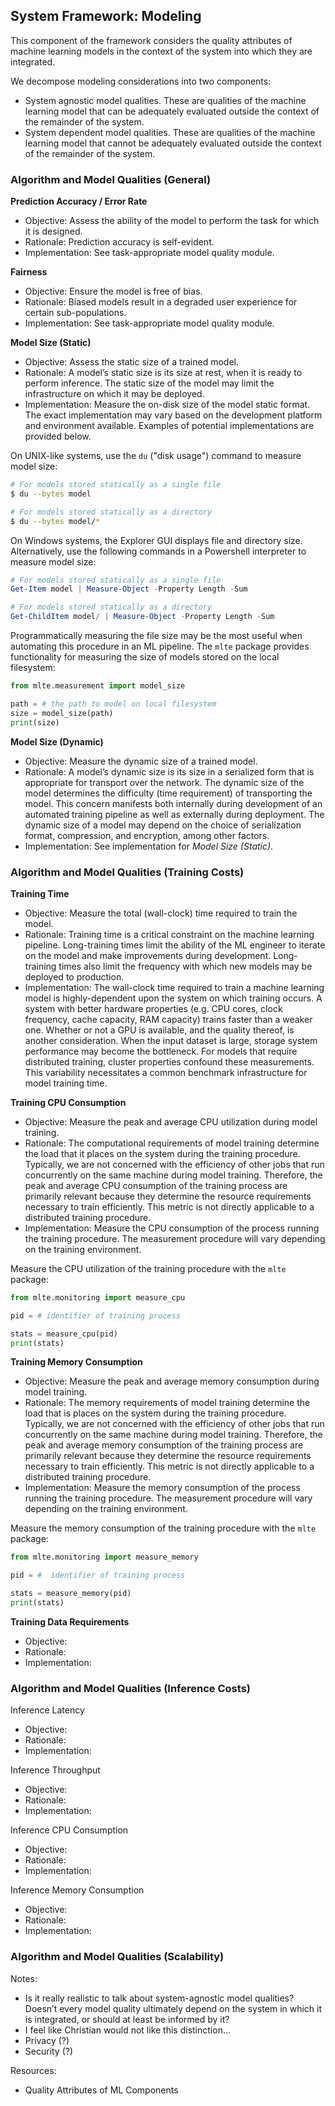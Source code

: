 ## System Framework: Modeling

This component of the framework considers the quality attributes of machine learning models in the context of the system into which they are integrated.

We decompose modeling considerations into two components:
- System agnostic model qualities. These are qualities of the machine learning model that can be adequately evaluated outside the context of the remainder of the system.
- System dependent model qualities. These are qualities of the machine learning model that cannot be adequately evaluated outside the context of the remainder of the system.

### Algorithm and Model Qualities (General)

**Prediction Accuracy / Error Rate**
- Objective: Assess the ability of the model to perform the task for which it is designed.
- Rationale: Prediction accuracy is self-evident.
- Implementation: See task-appropriate model quality module.

**Fairness**
- Objective: Ensure the model is free of bias.
- Rationale: Biased models result in a degraded user experience for certain sub-populations.
- Implementation: See task-appropriate model quality module.

**Model Size (Static)**
- Objective: Assess the static size of a trained model.
- Rationale: A model’s static size is its size at rest, when it is ready to perform inference. The static size of the model may limit the infrastructure on which it may be deployed. 
- Implementation: Measure the on-disk size of the model static format. The exact implementation may vary based on the development platform and environment available. Examples of potential implementations are provided below.

On UNIX-like systems, use the `du` ("disk usage") command to measure model size:

```bash
# For models stored statically as a single file
$ du --bytes model

# For models stored statically as a directory
$ du --bytes model/*
```

On Windows systems, the Explorer GUI displays file and directory size. Alternatively, use the following commands in a Powershell interpreter to measure model size:

```powershell
# For models stored statically as a single file
Get-Item model | Measure-Object -Property Length -Sum

# For models stored statically as a directory
Get-ChildItem model/ | Measure-Object -Property Length -Sum
```

Programmatically measuring the file size may be the most useful when automating this procedure in an ML pipeline. The `mlte` package provides functionality for measuring the size of models stored on the local filesystem:

```python
from mlte.measurement import model_size

path = # the path to model on local filesystem
size = model_size(path)
print(size)
```
	
**Model Size (Dynamic)**
- Objective: Measure the dynamic size of a trained model.
- Rationale: A model’s dynamic size is its size in a serialized form that is appropriate for transport over the network. The dynamic size of the model determines the difficulty (time requirement) of transporting the model. This concern manifests both internally during development of an automated training pipeline as well as externally during deployment. The dynamic size of a model may depend on the choice of serialization format, compression, and encryption, among other factors.
- Implementation: See implementation for _Model Size (Static)_.

### Algorithm and Model Qualities (Training Costs)

**Training Time**
- Objective: Measure the total (wall-clock) time required to train the model.
- Rationale: Training time is a critical constraint on the machine learning pipeline. Long-training times limit the ability of the ML engineer to iterate on the model and make improvements during development. Long-training times also limit the frequency with which new models may be deployed to production. 
- Implementation: The wall-clock time required to train a machine learning model is highly-dependent upon the system on which training occurs. A system with better hardware properties (e.g. CPU cores, clock frequency, cache capacity, RAM capacity) trains faster than a weaker one. Whether or not a GPU is available, and the quality thereof, is another consideration. When the input dataset is large, storage system performance may become the bottleneck. For models that require distributed training, cluster properties confound these measurements. This variability necessitates a common benchmark infrastructure for model training time.

**Training CPU Consumption**
- Objective: Measure the peak and average CPU utilization during model training.
- Rationale: The computational requirements of model training determine the load that it places on the system during the training procedure. Typically, we are not concerned with the efficiency of other jobs that run concurrently on the same machine during model training. Therefore, the peak and average CPU consumption of the training process are primarily relevant because they determine the resource requirements necessary to train efficiently. This metric is not directly applicable to a distributed training procedure.
- Implementation: Measure the CPU consumption of the process running the training procedure. The measurement procedure will vary depending on the training environment.

Measure the CPU utilization of the training procedure with the `mlte` package:

```python
from mlte.monitoring import measure_cpu

pid = # identifier of training process 

stats = measure_cpu(pid)
print(stats)
```

**Training Memory Consumption**
- Objective: Measure the peak and average memory consumption during model training.
- Rationale: The memory requirements of model training determine the load that is places on the system during the training procedure. Typically, we are not concerned with the efficiency of other jobs that run concurrently on the same machine during model training. Therefore, the peak and average memory consumption of the training process are primarily relevant because they determine the resource requirements necessary to train efficiently.  This metric is not directly applicable to a distributed training procedure.
- Implementation: Measure the memory consumption of the process running the training procedure. The measurement procedure will vary depending on the training environment.

Measure the memory consumption of the training procedure with the `mlte` package:

```python
from mlte.monitoring import measure_memory

pid = #  identifier of training process

stats = measure_memory(pid)
print(stats)
```

**Training Data Requirements**
- Objective:
- Rationale:
- Implementation:

### Algorithm and Model Qualities (Inference Costs)

Inference Latency
- Objective:
- Rationale:
- Implementation:

Inference Throughput
- Objective:
- Rationale:
- Implementation:

Inference CPU Consumption
- Objective:
- Rationale:
- Implementation:

Inference Memory Consumption
- Objective:
- Rationale:
- Implementation:

### Algorithm and Model Qualities (Scalability)

Notes:
- Is it really realistic to talk about system-agnostic model qualities? Doesn’t every model quality ultimately depend on the system in which it is integrated, or should at least be informed by it?
- I feel like Christian would not like this distinction…
- Privacy (?)
- Security (?)

Resources:
- Quality Attributes of ML Components
